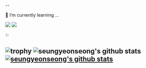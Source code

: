 

--

🌱 I’m currently learning ...

<img src="https://img.shields.io/badge/Python-FFFFFF?style={plastic&logo=Python&logoColor=3776AB"/> <img src="https://img.shields.io/badge/R-276DC3?style={plastic&logo=R&logoColor=FFFFFF"/>

✨



![trophy](https://github-profile-trophy.vercel.app/?username=seungyeonseong)
![seungyeonseong's github stats](https://github-readme-stats.vercel.app/api?username=seungyeonseong&show_icons=true)
[![seungyeonseong's github stats](https://github-readme-stats.vercel.app/api/top-langs/?username=seungyeonseong&show_icons=true&hide_border=true&title_color=004386&icon_color=004386&layout=compact)](https://github.com/seungyeonseong)
--
